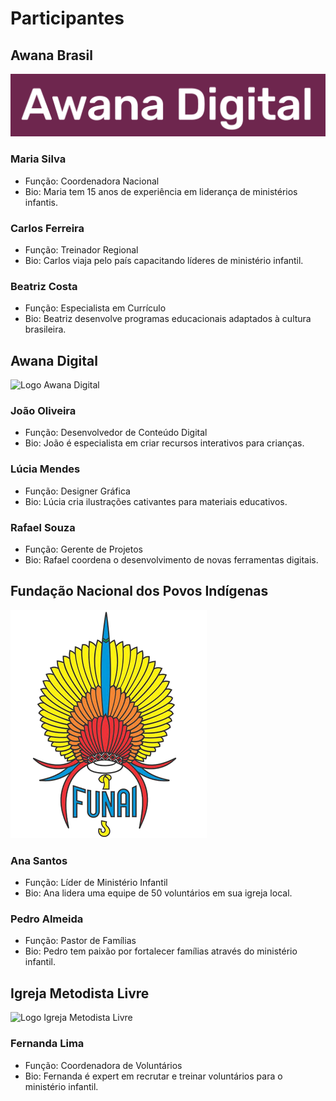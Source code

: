 # Participantes

## Awana Brasil
![Logo Awana Brasil](/logos/logo_awana.png)

### Maria Silva
- Função: Coordenadora Nacional
- Bio: Maria tem 15 anos de experiência em liderança de ministérios infantis.

### Carlos Ferreira
- Função: Treinador Regional
- Bio: Carlos viaja pelo país capacitando líderes de ministério infantil.

### Beatriz Costa
- Função: Especialista em Currículo
- Bio: Beatriz desenvolve programas educacionais adaptados à cultura brasileira.

## Awana Digital
![Logo Awana Digital](/logos/awana-digital.png)

### João Oliveira
- Função: Desenvolvedor de Conteúdo Digital
- Bio: João é especialista em criar recursos interativos para crianças.

### Lúcia Mendes
- Função: Designer Gráfica
- Bio: Lúcia cria ilustrações cativantes para materiais educativos.

### Rafael Souza
- Função: Gerente de Projetos
- Bio: Rafael coordena o desenvolvimento de novas ferramentas digitais.

## Fundação Nacional dos Povos Indígenas
![Logo Fundação Nacional dos Povos Indígenas](/logos/logo_funai.png)

### Ana Santos
- Função: Líder de Ministério Infantil
- Bio: Ana lidera uma equipe de 50 voluntários em sua igreja local.

### Pedro Almeida
- Função: Pastor de Famílias
- Bio: Pedro tem paixão por fortalecer famílias através do ministério infantil.

## Igreja Metodista Livre
![Logo Igreja Metodista Livre](/logos/igreja-metodista-livre.png)

### Fernanda Lima
- Função: Coordenadora de Voluntários
- Bio: Fernanda é expert em recrutar e treinar voluntários para o ministério infantil.
